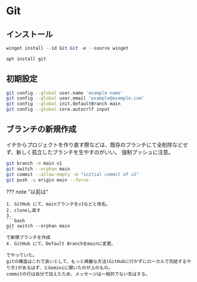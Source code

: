 
# Git

## インストール

```powershell title="PowerShell"
winget install --id Git.Git -e --source winget
```

```bash title="bash"
apt install git
```

## 初期設定

```bash
git config --global user.name 'example name'
git config --global user.email 'example@example.com'
git config --global init.defaultBranch main
git config --global core.autocrlf input
```


## ブランチの新規作成

イチからプロジェクトを作り直す際などは、既存のブランチにて全削除などせず、新しく孤立したブランチを生やすのがいい。
強制プッシュに注意。

```bash
git branch -m main v1
git switch --orphan main
git commit --allow-empty -m "initial commit of v2"
git push -u origin main --force
```


??? note "以前は"

    1. GitHub にて、mainブランチをv1などと改名。
    2. cloneし直す
    3. 
    ```bash
    git switch --orphan main
    ```
    で新規ブランチを作成
    4. GitHub にて、Default Branchをmainに変更。

    でやっていた。
    gitの構造はこれで良いとして、もっと綺麗な方法(GitHubに行かずにローカルで完結するやり方)があるはず、とGeminiに聞いたのが上のもの。
    commitの行は自分で加えたため、メッセージは一般的でない気はする。



